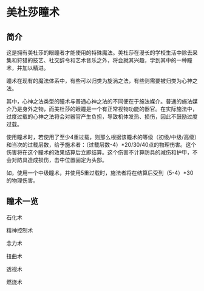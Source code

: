 # 美杜莎瞳术

## 简介

这是拥有美杜莎的眼瞳者才能使用的特殊魔法。美杜莎在漫长的学校生活中除去采集和狩猎的技艺、社交辞令和艺术音乐之外，将会就其兴趣，学到其中的一种瞳术，并加以精进。

瞳术在现有的魔法体系中，有些可以归类为旋涡之法，有些则需要被归类为心神之法。

其中，心神之法类型的瞳术与普通心神之法的不同便在于施法媒介。普通的施法媒介乃是身外之物，而美杜莎的眼瞳是一个有正常视物功能的器官。在实际施法中，过度过载的心神之法将会对器官产生负担，导致机体发热、损伤，因此不鼓励过度过载。

使用瞳术时，若使用了至少4重过载，则那么根据该瞳术的等级（初级/中级/高级）和当次的过载层数，给予施术者：（过载层数-4）*20/30/40点的物理伤害。这个伤害将在这个瞳术的效果结算后立即结算。这个伤害不计算防具的减伤和护甲，不会对防具造成损伤，击中位置固定为头部。

如，使用一个中级瞳术，并使用5重过载时，施法者将在结算后受到（5-4）*30的物理伤害。

## 瞳术一览

石化术

精神控制术

念力术

扭曲术

透视术

燃烧术

